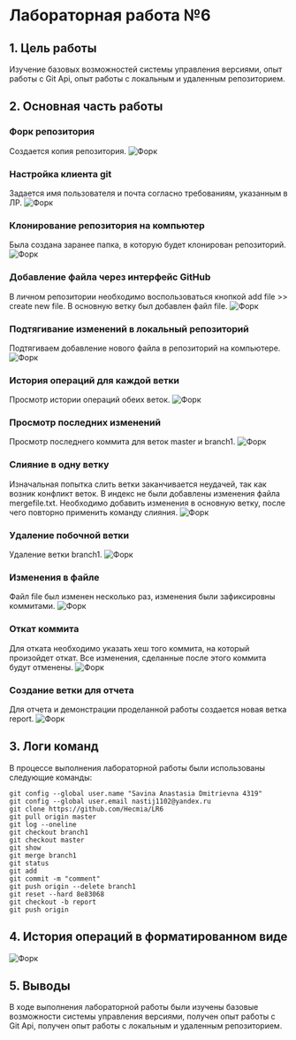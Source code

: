 # Лабораторная работа №6

## 1. Цель работы
Изучение базовых возможностей системы управления версиями, опыт работы с Git Api, опыт работы с локальным и удаленным репозиторием.

## 2. Основная часть работы
### Форк репозитория
Создается копия репозитория.
![Форк](/screenshot/01.png)

### Настройка клиента git
Задается имя пользователя и почта согласно требованиям, указанным в ЛР.
![Форк](/screenshot/02.png)

### Клонирование репозитория на компьютер
Была создана заранее папка, в которую будет клонирован репозиторий.
![Форк](/screenshot/03.png)

### Добавление файла через интерфейс GitHub
В личном репозитории необходимо воспользоваться кнопкой add file >> create new file. В основную ветку был добавлен файл file.
![Форк](/screenshot/04.png)

### Подтягивание изменений в локальный репозиторий
Подтягиваем добавление нового файла в репозиторий на компьютере.
![Форк](/screenshot/05.png)

### История операций для каждой ветки
Просмотр истории операций обеих веток.
![Форк](/screenshot/06.png)

### Просмотр последних изменений
Просмотр последнего коммита для веток master и branch1.
![Форк](/screenshot/07.png)

### Слияние в одну ветку
Изначальная попытка слить ветки заканчивается неудачей, так как возник конфликт веток. В индекс не были добавлены изменения файла mergefile.txt. Необходимо добавить изменения в основную ветку, после чего повторно применить команду слияния.
![Форк](/screenshot/08.png)

### Удаление побочной ветки
Удаление ветки branch1.
![Форк](/screenshot/09.png)

### Изменения в файле
Файл file был изменен несколько раз, изменения были зафиксировны коммитами.
![Форк](/screenshot/09.png)

### Откат коммита
Для отката необходимо указать хеш того коммита, на который произойдет откат. Все изменения, сделанные после этого коммита будут отменены.
![Форк](/screenshot/10.png)

### Создание ветки для отчета
Для отчета и демонстрации проделанной работы создается новая ветка report.
![Форк](/screenshot/11.png)

## 3. Логи команд
В процессе выполнения лабораторной работы были использованы следующие команды:
```
git config --global user.name "Savina Anastasia Dmitrievna 4319"
git config --global user.email nastij1102@yandex.ru
git clone https://github.com/Hecmia/LR6
git pull origin master
git log --oneline
git checkout branch1
git checkout master
git show
git merge branch1
git status
git add 
git commit -m "comment"
git push origin --delete branch1
git reset --hard 8e83068
git checkout -b report
git push origin 
```
## 4. История операций в форматированном виде
![Форк](/screenshot/12.png)

## 5. Выводы
В ходе выполнения лабораторной работы были изучены базовые возможности системы управления версиями, получен опыт работы с Git Api, получен опыт работы с локальным и удаленным репозиторием.
